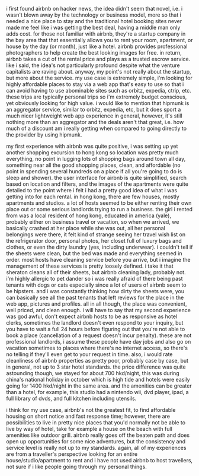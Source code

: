 i first found airbnb on hacker news, the idea didn't seem that novel, i.e. i
wasn't blown away by the technology or business model, more so that i needed
a nice place to stay and the traditional hotel booking sites never made me feel
like i was getting the best deal, having a middle man only adds cost.  for those
not familiar with airbnb, they're a startup company in the bay area that
that essentially allows you to rent your room, apartment, or house by the day
(or month), just like a hotel.  airbnb provides professional photographers
to help create the best looking images for free.  in return,
airbnb takes a cut of the rental price and plays as a trusted escrow service.
like i said, the idea's not particularly profound despite what the venture
capitalists are raving about.  anyway, my point's not really about the startup,
but more about the service.  my use case is extremely simple, i'm looking for
highly affordable places to stay via a web app that's easy to use so that i can
avoid having to use abominable sites such as orbitz, expedia, ctrip, etc.  these
trips are typically personal trips so i'm extremely budget conscious, yet
obviously looking for high value.  i would like to mention that hipmunk is
an aggregator service, similar to orbitz, expedia, etc, but it does sport
a much nicer lightweight web app experience in general, however, it's still
nothing more than an aggregator and the deals aren't that great, i.e. how
much of a discount am i really getting when compared to going directly to
the provider by using hipmunk.

my first experience with airbnb was quite positive, i was setting up yet
another shopping excursion to hong kong so location was pretty much everything,
no point in lugging lots of shopping bags around town all day, something near
all the good shopping places, clean, and affordable (no point in spending
several hundreds on a place if all you're going to do is sleep and shower).  the
user interface for airbnb is quite simplified, search based on location and
filters, and the images of the apartments were quite detailed to the point where
i felt i had a pretty good idea of what i was getting into for each rental.
in hong kong, there are few houses, mostly apartments and studios.  a lot of
hosts seemed to be either renting their own place out or some serious landlords
trying to run a business.  the girl i rented from was a local resident of hong
kong, educated in america (yale), probably either on business travel or
vacation, so when we arrived, we basically crashed at her place while she was
out, all her personal belongings were there, it felt kind of strange seeing
her travel wish list on the refrigerator door, personal photos, her closet
full of luxury bags and clothes, or even the dirty laundry (yes, including
underwear).  i couldn't tell if the sheets were clean, but the bed was made
and everything seemed in order.  most hosts have cleaning service before you
arrive, but i imagine the management of these services is pretty loosely
defined.  i take it that sheraton cleans all of their sheets, but airbnb
cleaning lady, probably not.  i'm highly allergic to pet dander so i was
really afraid of there being past tenants with dogs or cats especially since
a lot of users of airbnb seem to be hipsters.  and i was constantly thinking
how dirty the sheets were, you can basically see all the past tenants that left
reviews for the place in the web app, pictures and profiles.  all in all
though, the place was convenient, well priced, and clean enough.  i will have
to say that my second experience was god awful, don't expect airbnb hosts to be
as responsive as hotel clerks, sometimes the landlord doesn't even
respond to your inquiry, but you have to wait a full 24 hours before figuring
out that you're not able to book a place (cancellation of a request doesn't
incur penalty).  these are not professional landlords, i assume these people
have day jobs and also go on vacation sometimes to places where there's no
internet access, so there's no telling if they'll even get to your request
in time.  also, i would rate cleanliness of airbnb properties as pretty poor,
probably case by case, but in general, not up to 3 star hotel standards.  the
price difference was quite astounding though, we stayed for about 700 hkd/night,
this was during china's national holiday in october which is high tide and
hotels were easily going for 1400 hkd/night in the same area.  and the
amenities can be greater than a hotel, for example, this studio had a nintendo
wii, dvd player, ipad, a full library of dvds, and full kitchen including
utensils.

i think for my use case, airbnb's not the greatest fit, to find affordable
housing on short notice and fast response time; however, there are possibilities
to live in pretty nice places that you'd normally not be able to live by way
of hotel, take for example a house on the beach with full amenities like outdoor
grill.  airbnb really goes off the beaten path and does open up opportunities for
some nice adventures, but the consistency and service level is really not up
to my standards.  again, all of my experiences are from a traveller's perspective
looking for an entire house/studio/apartment to rent and i have not used
airbnb to host travellers, not sure if i like people going through my personal
things.

